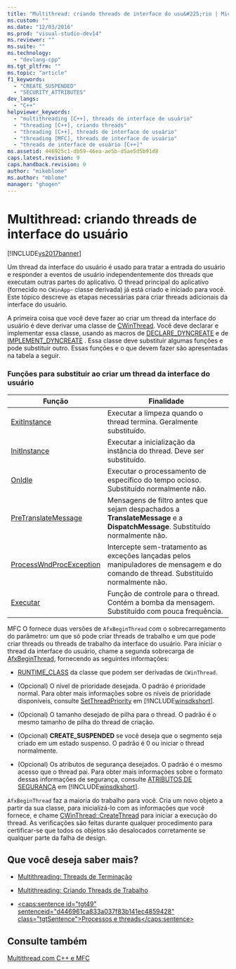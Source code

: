```yaml
---
title: "Multithread: criando threads de interface do usu&#225;rio | Microsoft Docs"
ms.custom: ""
ms.date: "12/03/2016"
ms.prod: "visual-studio-dev14"
ms.reviewer: ""
ms.suite: ""
ms.technology: 
  - "devlang-cpp"
ms.tgt_pltfrm: ""
ms.topic: "article"
f1_keywords: 
  - "CREATE_SUSPENDED"
  - "SECURITY_ATTRIBUTES"
dev_langs: 
  - "C++"
helpviewer_keywords: 
  - "multithreading [C++], threads de interface de usuário"
  - "threading [C++], criando threads"
  - "threading [C++], threads de interface de usuário"
  - "threading [MFC], threads de interface de usuário"
  - "threads de interface de usuário [C++]"
ms.assetid: 446925c1-db59-46ea-ae5b-d5ae5d5b91d8
caps.latest.revision: 9
caps.handback.revision: 9
author: "mikeblome"
ms.author: "mblome"
manager: "ghogen"
---
```

# Multithread: criando threads de interface do usu&#225;rio
[!INCLUDE[vs2017banner](../assembler/inline/includes/vs2017banner.md)]

Um thread da interface do usuário é usado para tratar a entrada do usuário e responder a eventos de usuário independentemente dos threads que executam outras partes do aplicativo.  O thread principal do aplicativo \(fornecido no `CWinApp`\- classe derivada\) já está criado e iniciado para você.  Este tópico descreve as etapas necessárias para criar threads adicionais da interface do usuário.  
  
 A primeira coisa que você deve fazer ao criar um thread da interface do usuário é deve derivar uma classe de [CWinThread](../mfc/reference/cwinthread-class.md).  Você deve declarar e implementar essa classe, usando as macros de [DECLARE\_DYNCREATE](../Topic/DECLARE_DYNCREATE.md) e de [IMPLEMENT\_DYNCREATE](../Topic/IMPLEMENT_DYNCREATE.md) .  Essa classe deve substituir algumas funções e pode substituir outro.  Essas funções e o que devem fazer são apresentadas na tabela a seguir.  
  
### Funções para substituir ao criar um thread da interface do usuário  
  
|Função|Finalidade|  
|------------|----------------|  
|[ExitInstance](../Topic/CWinThread::ExitInstance.md)|Executar a limpeza quando o thread termina.  Geralmente substituído.|  
|[InitInstance](../Topic/CWinThread::InitInstance.md)|Executar a inicialização da instância do thread.  Deve ser substituído.|  
|[OnIdle](../Topic/CWinThread::OnIdle.md)|Executar o processamento de específico do tempo ocioso.  Substituído normalmente não.|  
|[PreTranslateMessage](../Topic/CWinThread::PreTranslateMessage.md)|Mensagens de filtro antes que sejam despachados a **TranslateMessage** e a **DispatchMessage**.  Substituído normalmente não.|  
|[ProcessWndProcException](../Topic/CWinThread::ProcessWndProcException.md)|Intercepte sem\-tratamento as exceções lançadas pelos manipuladores de mensagem e do comando de thread.  Substituído normalmente não.|  
|[Executar](../Topic/CWinThread::Run.md)|Função de controle para o thread.  Contém a bomba da mensagem.  Substituído com pouca frequência.|  
  
 MFC O fornece duas versões de `AfxBeginThread` com o sobrecarregamento do parâmetro: um que só pode criar threads de trabalho e um que pode criar threads ou threads de trabalho da interface do usuário.  Para iniciar o thread da interface do usuário, chame a segunda sobrecarga de [AfxBeginThread](../Topic/AfxBeginThread.md), fornecendo as seguintes informações:  
  
-   [RUNTIME\_CLASS](../Topic/RUNTIME_CLASS.md) da classe que podem ser derivadas de `CWinThread`.  
  
-   \(Opcional\) O nível de prioridade desejada.  O padrão é prioridade normal.  Para obter mais informações sobre os níveis de prioridade disponíveis, consulte [SetThreadPriority](http://msdn.microsoft.com/library/windows/desktop/ms686277) em [!INCLUDE[winsdkshort](../atl/reference/includes/winsdkshort_md.md)].  
  
-   \(Opcional\) O tamanho desejado de pilha para o thread.  O padrão é o mesmo tamanho de pilha do thread de criação.  
  
-   \(Opcional\) **CREATE\_SUSPENDED** se você deseja que o segmento seja criado em um estado suspenso.  O padrão é 0 ou iniciar o thread normalmente.  
  
-   \(Opcional\) Os atributos de segurança desejados.  O padrão é o mesmo acesso que o thread pai.  Para obter mais informações sobre o formato dessas informações de segurança, consulte [ATRIBUTOS DE SEGURANÇA](http://msdn.microsoft.com/library/windows/desktop/aa379560) em [!INCLUDE[winsdkshort](../atl/reference/includes/winsdkshort_md.md)].  
  
 `AfxBeginThread` faz a maioria do trabalho para você.  Cria um novo objeto a partir da sua classe, para inicializá\-lo com as informações que você fornece, e chame [CWinThread::CreateThread](../Topic/CWinThread::CreateThread.md) para iniciar a execução do thread.  As verificações são feitas durante qualquer procedimento para certificar\-se que todos os objetos são desalocados corretamente se qualquer parte da falha de design.  
  
## Que você deseja saber mais?  
  
-   [Multithreading: Threads de Terminação](../parallel/multithreading-terminating-threads.md)  
  
-   [Multithreading: Criando Threads de Trabalho](../parallel/multithreading-creating-worker-threads.md)  
  
-   [\<caps:sentence id\="tgt49" sentenceid\="d446961ca833a037f83b141ec4859428" class\="tgtSentence"\>Processos e threads\<\/caps:sentence\>](http://msdn.microsoft.com/library/windows/desktop/ms684841)  
  
## Consulte também  
 [Multithread com C\+\+ e MFC](../parallel/multithreading-with-cpp-and-mfc.md)